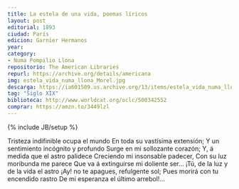 ```yaml
---
title: La estela de una vida, poemas líricos
layout: post
editorial: 1893
ciudad: París
edicion: Garnier Hermanos
year: 
category:
- Numa Pompilio Llona
repositorio: The American Libraries
repurl: https://archive.org/details/americana
img: estela_vida_numa_llona_Morel.jpg
descarga: https://ia601509.us.archive.org/13/items/estela_vida_numa_llona_Morel/estela_vida_numa_llona_Morel.pdf
tag: "Siglo XIX"
biblioteca: http://www.worldcat.org/oclc/500342552
comprar: https://amzn.to/3449lzl
---
```

{% include JB/setup %}

Tristeza indifinible ocupa el mundo
En toda su vastísima extensión;
Y un sentimiento incógnito y profundo
Surge en mi sollozante corazón;
Y, á medida que el astro palidece
Creciendo mi insonsable padecer,
Con su luz moribunda me parece
Que va á extinguirse mi doliente ser...
¡Tú, de la luz y de la vida el astro
¡Ay! no te apagues, refulgente sol;
Pues morirá con tu encendido rastro
De mi esperanza el último arrebol!...
